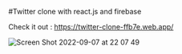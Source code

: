 #Twitter clone with react.js and firebase

Check it out : 
https://twitter-clone-ffb7e.web.app/

![Screen Shot 2022-09-07 at 22 07 49](https://user-images.githubusercontent.com/90868691/188980071-ab4dde93-4b77-4847-b59f-88c1d2ec86fa.png)
